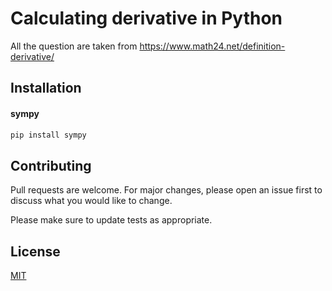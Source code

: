# Calculating derivative in Python


All the question are taken from https://www.math24.net/definition-derivative/

## Installation
<h4> sympy </h4>

```bash
pip install sympy
```



## Contributing
Pull requests are welcome. For major changes, please open an issue first to discuss what you would like to change.

Please make sure to update tests as appropriate.

## License
[MIT](https://choosealicense.com/licenses/mit/)